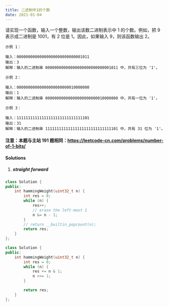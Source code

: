 ```yaml
---
title: 二进制中1的个数
date: 2021-01-04
---
```

请实现一个函数，输入一个整数，输出该数二进制表示中 1 的个数。例如，把 9 表示成二进制是 1001，有 2 位是 1。因此，如果输入 9，则该函数输出 2。

```
示例 1：

输入：00000000000000000000000000001011
输出：3
解释：输入的二进制串 00000000000000000000000000001011 中，共有三位为 '1'。

示例 2：

输入：00000000000000000000000010000000
输出：1
解释：输入的二进制串 00000000000000000000000010000000 中，共有一位为 '1'。

示例 3：

输入：11111111111111111111111111111101
输出：31
解释：输入的二进制串 11111111111111111111111111111101 中，共有 31 位为 '1'。
```

 

#### 注意：本题与主站 191 题相同：https://leetcode-cn.com/problems/number-of-1-bits/


#### Solutions

1. ##### straight forward

```cpp
class Solution {
public:
    int hammingWeight(uint32_t n) {
        int res = 0;
        while (n) {
            res++;
            // erase the left-most 1
            n &= n - 1;
        }
        // return __builtin_popcount(n);
        return res;
    }
};
```

```cpp
class Solution {
public:
    int hammingWeight(uint32_t n) {
        int res = 0;
        while (n) {
            res += n & 1;
            n >>= 1;
        }

        return res;
    }
};
```